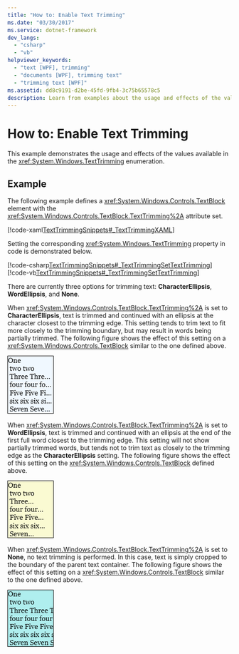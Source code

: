 ```yaml
---
title: "How to: Enable Text Trimming"
ms.date: "03/30/2017"
ms.service: dotnet-framework
dev_langs:
  - "csharp"
  - "vb"
helpviewer_keywords:
  - "text [WPF], trimming"
  - "documents [WPF], trimming text"
  - "trimming text [WPF]"
ms.assetid: dd8c9191-d2be-45fd-9fb4-3c75b65578c5
description: Learn from examples about the usage and effects of the values available in the TextTrimming enumeration.
---
```


# How to: Enable Text Trimming

This example demonstrates the usage and effects of the values available in the <xref:System.Windows.TextTrimming> enumeration.

## Example

The following example defines a <xref:System.Windows.Controls.TextBlock> element with the <xref:System.Windows.Controls.TextBlock.TextTrimming%2A> attribute set.

[!code-xaml[TextTrimmingSnippets#_TextTrimmingXAML](~/samples/snippets/csharp/VS_Snippets_Wpf/TextTrimmingSnippets/CSharp/Window1.xaml#_texttrimmingxaml)]

Setting the corresponding <xref:System.Windows.TextTrimming> property in code is demonstrated below.

[!code-csharp[TextTrimmingSnippets#_TextTrimmingSetTextTrimming](~/samples/snippets/csharp/VS_Snippets_Wpf/TextTrimmingSnippets/CSharp/Window1.xaml.cs#_texttrimmingsettexttrimming)]
[!code-vb[TextTrimmingSnippets#_TextTrimmingSetTextTrimming](~/samples/snippets/visualbasic/VS_Snippets_Wpf/TextTrimmingSnippets/VisualBasic/Window1.xaml.vb#_texttrimmingsettexttrimming)]

There are currently three options for trimming text: **CharacterEllipsis**, **WordEllipsis**, and **None**.

When <xref:System.Windows.Controls.TextBlock.TextTrimming%2A> is set to **CharacterEllipsis**, text is trimmed and continued with an ellipsis at the character closest to the trimming edge.  This setting tends to trim text to fit more closely to the trimming boundary, but may result in words being partially trimmed.  The following figure shows the effect of this setting on a <xref:System.Windows.Controls.TextBlock> similar to the one defined above.

![Example: TextTrimming.CharacterEllipsis](./media/texttrimming-character.png "TextTrimming_Character")

When <xref:System.Windows.Controls.TextBlock.TextTrimming%2A> is set to **WordEllipsis**, text is trimmed and continued with an ellipsis at the end of the first full word closest to the trimming edge.  This setting will not show partially trimmed words, but tends not to trim text as closely to the trimming edge as the **CharacterEllipsis** setting.  The following figure shows the effect of this setting on the <xref:System.Windows.Controls.TextBlock> defined above.

![Example: TextTrimming.WordEllipsis](./media/texttrimming-word.png "TextTrimming_Word")

When <xref:System.Windows.Controls.TextBlock.TextTrimming%2A> is set to **None**, no text trimming is performed.  In this case, text is simply cropped to the boundary of the parent text container.  The following figure shows the effect of this setting on a <xref:System.Windows.Controls.TextBlock> similar to the one defined above.

![Example: TextTrimming.None](./media/texttrimming-none.png "TextTrimming_None")
